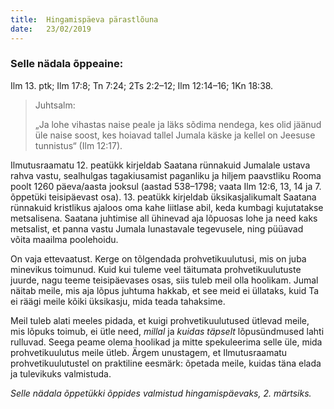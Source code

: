 ```yaml
---
title:  Hingamispäeva pärastlõuna
date:   23/02/2019
---
```


### Selle nädala õppeaine:
Ilm 13. ptk; Ilm 17:8; Tn 7:24; 2Ts 2:2–12; Ilm 12:14–16; 1Kn 18:38.

> <p>Juhtsalm:</p>
> „Ja lohe vihastas naise peale ja läks sõdima nendega, kes olid jäänud üle naise soost, kes hoiavad tallel Jumala käske ja kellel on Jeesuse tunnistus“ (Ilm 12:17).

Ilmutusraamatu 12. peatükk kirjeldab Saatana rünnakuid Jumalale ustava rahva vastu, sealhulgas tagakiusamist paganliku ja hiljem paavstliku Rooma poolt 1260 päeva/aasta jooksul (aastad 538–1798; vaata Ilm 12:6, 13, 14 ja 7. õppetüki teisipäevast osa). 13. peatükk kirjeldab üksikasjalikumalt Saatana rünnakuid kristlikus ajaloos oma kahe liitlase abil, keda kumbagi kujutatakse metsalisena. Saatana juhtimise all ühinevad aja lõpuosas lohe ja need kaks metsalist, et panna vastu Jumala lunastavale tegevusele, ning püüavad võita maailma poolehoidu.

On vaja ettevaatust. Kerge on tõlgendada prohvetikuulutusi, mis on juba minevikus toimunud. Kuid kui tuleme veel täitumata prohvetikuulutuste juurde, nagu teeme teisipäevases osas, siis tuleb meil olla hoolikam. Jumal näitab meile, mis aja lõpus juhtuma hakkab, et see meid ei üllataks, kuid Ta ei räägi meile kõiki üksikasju, mida teada tahaksime.

Meil tuleb alati meeles pidada, et kuigi prohvetikuulutused ütlevad meile, mis lõpuks toimub, ei ütle need, _millal_ ja _kuidas täpselt_ lõpusündmused lahti rulluvad. Seega peame olema hoolikad ja mitte spekuleerima selle üle, mida prohvetikuulutus meile ütleb. Ärgem unustagem, et Ilmutusraamatu prohvetikuulutustel on praktiline eesmärk: õpetada meile, kuidas täna elada ja tulevikuks valmistuda.

_Selle nädala õppetükki õppides valmistud hingamispäevaks, 2. märtsiks._